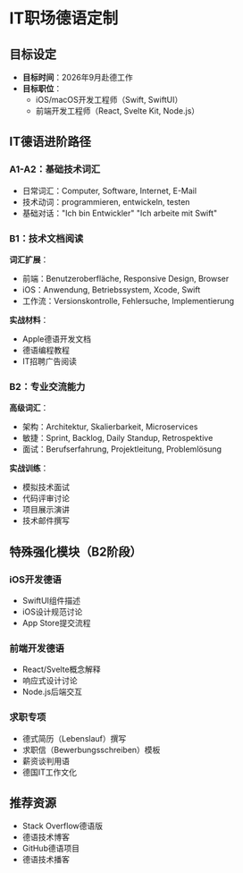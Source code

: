 # IT职场德语定制

## 目标设定
- **目标时间**：2026年9月赴德工作
- **目标职位**：
  - iOS/macOS开发工程师（Swift, SwiftUI）
  - 前端开发工程师（React, Svelte Kit, Node.js）

## IT德语进阶路径

### A1-A2：基础技术词汇
- 日常词汇：Computer, Software, Internet, E-Mail
- 技术动词：programmieren, entwickeln, testen
- 基础对话："Ich bin Entwickler" "Ich arbeite mit Swift"

### B1：技术文档阅读
**词汇扩展**：
- 前端：Benutzeroberfläche, Responsive Design, Browser
- iOS：Anwendung, Betriebssystem, Xcode, Swift
- 工作流：Versionskontrolle, Fehlersuche, Implementierung

**实战材料**：
- Apple德语开发文档
- 德语编程教程
- IT招聘广告阅读

### B2：专业交流能力
**高级词汇**：
- 架构：Architektur, Skalierbarkeit, Microservices
- 敏捷：Sprint, Backlog, Daily Standup, Retrospektive
- 面试：Berufserfahrung, Projektleitung, Problemlösung

**实战训练**：
- 模拟技术面试
- 代码评审讨论
- 项目展示演讲
- 技术邮件撰写

## 特殊强化模块（B2阶段）

### iOS开发德语
- SwiftUI组件描述
- iOS设计规范讨论
- App Store提交流程

### 前端开发德语
- React/Svelte概念解释
- 响应式设计讨论
- Node.js后端交互

### 求职专项
- 德式简历（Lebenslauf）撰写
- 求职信（Bewerbungsschreiben）模板
- 薪资谈判用语
- 德国IT工作文化

## 推荐资源
- Stack Overflow德语版
- 德语技术博客
- GitHub德语项目
- 德语技术播客